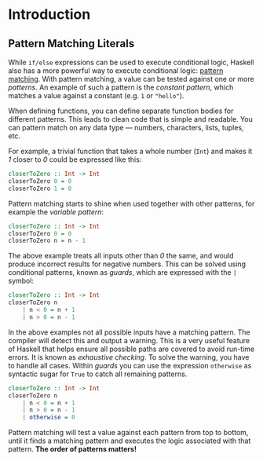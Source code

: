 # Introduction

## Pattern Matching Literals

While `if/else` expressions can be used to execute conditional logic, Haskell also has a more powerful way to execute conditional logic: [pattern matching][PM].
With pattern matching, a value can be tested against one or more _patterns_.
An example of such a pattern is the _constant pattern_, which matches a value against a constant (e.g. `1` or `"hello"`).

When defining functions, you can define separate function bodies for different patterns.
This leads to clean code that is simple and readable.
You can pattern match on any data type — numbers, characters, lists, tuples, etc.

For example, a trivial function that takes a whole number (`Int`) and makes it _1_ closer to _0_ could be expressed like this:

```haskell
closerToZero :: Int -> Int
closerToZero 0 = 0
closerToZero 1 = 0
```

Pattern matching starts to shine when used together with other patterns, for example the _variable pattern_:

```haskell
closerToZero :: Int -> Int
closerToZero 0 = 0
closerToZero n = n - 1
```

The above example treats all inputs other than _0_ the same, and would produce incorrect results for negative numbers.
This can be solved using conditional patterns, known as _guards_, which are expressed with the `|` symbol:

```haskell
closerToZero :: Int -> Int
closerToZero n
    | n < 0 = n + 1
    | n > 0 = n - 1
```

In the above examples not all possible inputs have a matching pattern.
The compiler will detect this and output a warning.
This is a very useful feature of Haskell that helps ensure all possible paths are covered to avoid run-time errors.
It is known as _exhaustive checking_.
To solve the warning, you have to handle all cases.
Within _guards_ you can use the expression `otherwise` as syntactic sugar for `True` to catch all remaining patterns.

```haskell
closerToZero :: Int -> Int
closerToZero n
    | n < 0 = n + 1
    | n > 0 = n - 1
    | otherwise = 0
```

Pattern matching will test a value against each pattern from top to bottom, until it finds a matching pattern and executes the logic associated with that pattern.
**The order of patterns matters!**

[PM]: https://learnyouahaskell.github.io/syntax-in-functions#pattern-matching
